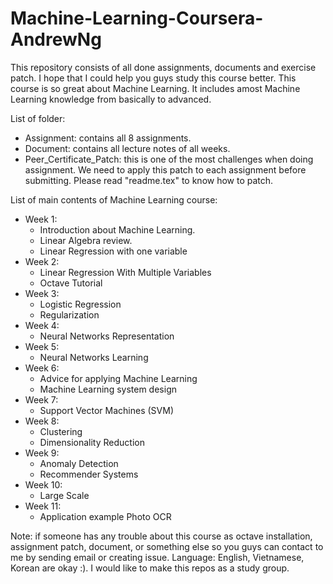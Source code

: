 # Machine-Learning-Coursera-AndrewNg

This repository consists of all done assignments, documents and exercise patch.
I hope that I could help you guys study this course better.
This course is so great about Machine Learning. It includes amost Machine Learning knowledge from basically to advanced.

List of folder:
  + Assignment: contains all 8 assignments.
  + Document: contains all lecture notes of all weeks.
  + Peer_Certificate_Patch: this is one of the most challenges when doing assignment. We need to apply this patch to each assignment before submitting. Please read "readme.tex" to know how to patch.

List of main contents of Machine Learning course:
  + Week 1:
    + Introduction about Machine Learning.
    + Linear Algebra review.
    + Linear Regression with one variable
  + Week 2:
    + Linear Regression With Multiple Variables
    + Octave Tutorial
  + Week 3: 
    + Logistic Regression
    + Regularization
  + Week 4: 
    + Neural Networks Representation
  + Week 5:
    + Neural Networks Learning
  + Week 6:
    + Advice for applying Machine Learning
    + Machine Learning system design
  + Week 7:
    + Support Vector Machines (SVM)
  + Week 8:
    + Clustering
    + Dimensionality Reduction
  + Week 9: 
    + Anomaly Detection
    + Recommender Systems
  + Week 10:
    + Large Scale
  + Week 11:
    + Application example Photo OCR
    
Note: if someone has any trouble about this course as octave installation, assignment patch, document, or something else so you guys can contact to me by sending email or creating issue. Language: English, Vietnamese, Korean are okay :). I would like to make this repos as a study group.
